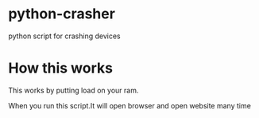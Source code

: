# python-crasher

python script for crashing devices

# How this works

This works by putting load on your ram.

When you run this script.It will open browser and open website many time

